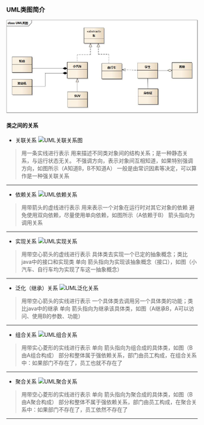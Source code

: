 ### UML类图简介
![UML类图](/img/uml_class_struct.jpg)
#### 类之间的关系
* 关联关系
![UML关联关系图](/img/uml_association.jpg,"关联关系（association）")
> 用一条实线进行表示
> 用来描述不同类对象间的结构关系；是一种静态关系，与运行状态无关。
> 不强调方向，表示对象间互相知道，如果特别强调方向，如图所示（A知道B，B不知道A）
> 一般是由常识因素等决定，可以算作是一种强关联关系
------
* 依赖关系
![UML依赖关系](/img/uml_dependency.jpg,"依赖关系（dependency）")
> 用带箭头的虚线进行表示
> 用来表示一个对象在运行时对其它对象的依赖
> 避免使用双向依赖，尽量使用单向依赖，如图所示（A依赖于B）
> 箭头指向为调用关系
------
* 实现关系
![UML实现关系](/img/uml_realize.jpg,"实现关系（realize）")
> 用带空心箭头的虚线进行表示
> 具体类去实现一个已定的抽象概念；类比java中的接口和实现类
> 单向
> 箭头指向为实现该抽象概念（接口），如图（小汽车、自行车均为实现了车这一抽象概念）
------
* 泛化（继承）关系
![UML泛化关系](/img/uml_generalization.jpg,"泛化关系（generalization）")
> 用带空心箭头的实线进行表示
> 一个具体类去调用另一个具体类的功能；类比java中的继承
> 单向
> 箭头指向为继承该具体类，如图（A继承B，A可以访问、使用B的参数、功能）
------
* 组合关系
![UML组合关系](/img/uml_composition.jpg,"组合关系（composition）")
> 用带实心菱形的实线进行表示
> 单向
> 箭头指向为组合成的具体类，如图（B由A组合构成）
> 部分和整体属于强依赖关系，部门由员工构成，在组合关系中：如果部门不存在了，员工也就不存在了
------
* 聚合关系
![UML聚合关系](/img/uml_aggregation.jpg,"聚合关系（aggregation）")
> 用带空心菱形的实线进行表示
> 单向
> 箭头指向为聚合成的具体类，如图（B由A聚合构成）
> 部分和整体不属于强依赖关系，部门由员工构成，在聚合关系中：如果部门不存在了，员工依然不存在了
------
